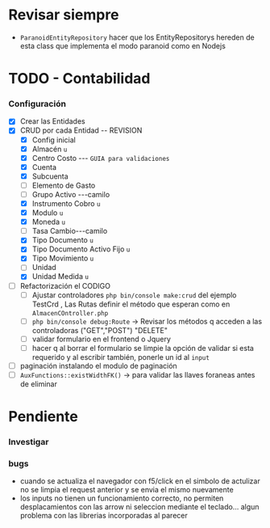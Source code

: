 # Revisar siempre
- `ParanoidEntityRepository` hacer que los EntityRepositorys hereden de esta class que implementa el modo paranoid como en Nodejs
# TODO - Contabilidad
### Configuración
- [x] Crear las Entidades
- [x] CRUD por cada Entidad -- REVISION
    - [x] Config inicial 
    - [x] Almacén `u`
    - [x] Centro Costo --- `GUIA para validaciones` 
    - [x] Cuenta 
    - [x] Subcuenta
    - [ ] Elemento de Gasto
    - [ ] Grupo Activo ---camilo
    - [x] Instrumento Cobro `u`
    - [x] Modulo `u`
    - [x] Moneda `u`    
    - [ ] Tasa Cambio---camilo
    - [x] Tipo Documento `u`
    - [x] Tipo Documento Activo Fijo `u`
    - [x] Tipo Movimiento `u`
    - [ ] Unidad
    - [x] Unidad Medida `u`
- [ ] Refactorización el CODIGO   
   - [ ] Ajustar controladores `php bin/console make:crud` del ejemplo TestCrd
   , Las Rutas definir el método que esperan  como en `AlmacenCOntroller.php`
   - [ ] `php bin/console debug:Route` -> Revisar los métodos q acceden a las controladoras ("GET","POST") "DELETE"
   - [ ] validar formulario en el frontend o Jquery 
   - [ ] hacer q al borrar el formulario se limpie la opción de 
validar si esta requerido y al escribir también, ponerle un id al
`input`
- [ ]  paginación instalando el modulo de paginación
- [ ]  `AuxFunctions::existWidthFK()` -> para validar las llaves foraneas antes de eliminar
# Pendiente

### Investigar

### bugs
- cuando se actualiza el navegador con f5/click en el simbolo de actulizar
no se limpia el request anterior y se envia el mismo nuevamente
- los inputs no tienen un funcionamiento correcto, no permiten desplacamientos con las 
arrow ni seleccion mediante el teclado... algun problema con las librerias incorporadas al parecer